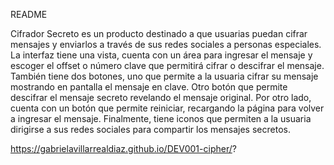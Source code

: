 README 

Cifrador Secreto es un producto destinado a que usuarias puedan cifrar mensajes y enviarlos a través de sus redes sociales a personas especiales. 
La interfaz tiene una vista, cuenta con un área para ingresar el mensaje y escoger el offset o número clave que permitirá cifrar o descifrar el mensaje. También tiene dos botones, uno que permite a la usuaria cifrar su mensaje mostrando en pantalla el mensaje en clave. Otro botón que permite descifrar el mensaje secreto revelando el mensaje original. Por otro lado, cuenta con un botón que permite reiniciar, recargando la página para volver a ingresar el mensaje. Finalmente, tiene iconos que permiten a la usuaria dirigirse a sus redes sociales para compartir los mensajes secretos. 

https://gabrielavillarrealdiaz.github.io/DEV001-cipher/?
